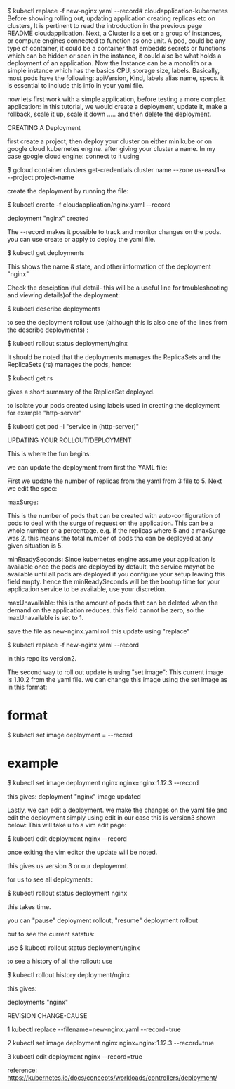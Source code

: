 $ kubectl replace -f new-nginx.yaml --record# cloudapplication-kubernetes
Before showing rolling out, updating application creating replicas etc on clusters, It is pertinent to read the introduction in the previous page README cloudapplication.
Next, a Cluster is a set or a group of instances, or compute engines connected to function as one unit. 
A pod, could be any type of container, it could be a container that embedds secrets or functions which can be hidden or seen in the instance, it could also be what holds a 
deployment of an application.
Now the Instance can be a monolith or a simple instance which has the basics CPU, storage size, labels.
Basically, most pods have the following: apiVersion, Kind, labels alias name, specs. it is essential to include this info in your yaml file.

now lets first work with a simple application, before testing a more complex application: in this tutorial, we would create a deployment, update it, make a rollback, scale it up, scale it down ..... and then delete the deployment. 



CREATING A Deployment

first create a project, then deploy your cluster on either minikube or on google cloud kubernetes engine. after giving your cluster a name. In my case google cloud engine: connect to it using 

$ gcloud container clusters get-credentials cluster name --zone us-east1-a --project project-name

create the deployment by running the file:


$ kubectl create -f cloudapplication/nginx.yaml --record

deployment "nginx" created


The --record makes it possible to track and monitor changes on the pods. you can use create or apply to deploy the yaml file.

$ kubectl get deployments 

This shows the name & state, and other information of the deployment "nginx"

Check the desciption (full detail- this will be a useful line for troubleshooting and viewing details)of the deployment:

$ kubectl describe deployments



to see the deployment rollout use (although this is also one of the lines from the describe deployments) :

$ kubectl rollout status deployment/nginx

It should be noted that the deployments manages the ReplicaSets and the ReplicaSets (rs) manages the pods, hence:

$ kubectl get rs

gives a short summary of the ReplicaSet deployed.

to isolate your pods created using labels used in creating the deployment for example "http-server"

$ kubectl get pod -l "service in (http-server)"

UPDATING YOUR ROLLOUT/DEPLOYMENT

This is where the fun begins:

we can update the deployment from first the YAML file:


First we update the number of replicas from the yaml from 3 file to 5. Next we edit the spec:

maxSurge:

This is the number of pods that can be created with auto-configuration of pods to deal with the surge of request on the application. This can be a whole number or a percentage. e.g. if the replicas where 5 and a maxSurge was 2. this means the total number of pods tha can be deployed at any given situation is 5. 

minReadySeconds:
Since kubernetes engine assume your application is available once the pods are deployed by default, the service maynot be available until all pods are deployed if you configure your setup leaving this field empty. hence the minReadySeconds will be the bootup time for your application service to be available, use your discretion. 

maxUnavailable:
this is the amount of pods that can be deleted when the demand on the application reduces. this field cannot be zero, so the maxUnavailable is set to 1.

save the file as new-nginx.yaml
roll this update using "replace"


$ kubectl replace -f new-nginx.yaml --record

in this repo its version2.


The second way to roll out update is using "set image":
This current image is 1.10.2 from the yaml file. we can change this image using the set image as in this format:

# format

$ kubectl set image deployment <deployment> <container>=<image> --record
  
  
# example

$ kubectl set image deployment nginx nginx=nginx:1.12.3 --record

this gives: deployment "nginx" image updated


Lastly, we can edit a deployment. we make the changes on the yaml file and edit the deployment simply using edit in our case this is version3 shown below: This will take u to a vim edit page: 


$ kubectl edit deployment nginx --record

once exiting the vim editor the update will be noted.
 

this gives us version 3 or our deployemnt.
 
 for us to see all deployments:
 
 $ kubectl rollout status deployment nginx 
 
this takes time.


you can "pause" deployment rollout, "resume" deployment rollout
 
but to see the current satatus:

use $ kubectl rollout status deployment/nginx

to see a history of all the rollout: use 

$ kubectl rollout history deployment/nginx
 
 this gives:
 
deployments "nginx"

REVISION  CHANGE-CAUSE

1         kubectl replace --filename=new-nginx.yaml --record=true

2         kubectl set image deployment nginx nginx=nginx:1.12.3 --record=true

3         kubectl edit deployment nginx --record=true





reference: https://kubernetes.io/docs/concepts/workloads/controllers/deployment/



